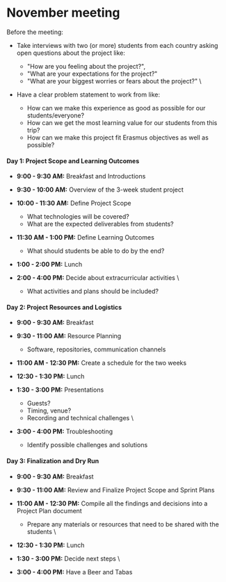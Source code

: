 <!-----

Yay, no errors, warnings, or alerts!

Conversion time: 0.514 seconds.


Using this Markdown file:

1. Paste this output into your source file.
2. See the notes and action items below regarding this conversion run.
3. Check the rendered output (headings, lists, code blocks, tables) for proper
   formatting and use a linkchecker before you publish this page.

Conversion notes:

* Docs to Markdown version 1.0β34
* Fri Oct 13 2023 05:36:47 GMT-0700 (PDT)
* Source doc: Ónefnt skjal
----->



# November meeting

Before the meeting: 



* Take interviews with two (or more) students from each country asking open questions about the project like:
    * "How are you feeling about the project?", 
    * "What are your expectations for the project?"
    * "What are your biggest worries or fears about the project?" \

* Have a clear problem statement to work from like:
    * How can we make this experience as good as possible for our students/everyone?
    * How can we get the most learning value for our students from this trip?
    * How can we make this project fit Erasmus objectives as well as possible?


#### **Day 1: Project Scope and Learning Outcomes**



* **9:00 - 9:30 AM:** Breakfast and Introductions
* **9:30 - 10:00 AM:** Overview of the 3-week student project
* **10:00 - 11:30 AM:** Define Project Scope
    * What technologies will be covered?
    * What are the expected deliverables from students?
* **11:30 AM - 1:00 PM:** Define Learning Outcomes
    * What should students be able to do by the end?
* **1:00 - 2:00 PM:** Lunch
* **2:00 - 4:00 PM:** Decide about extracurricular activities \

    * What activities and plans should be included?


#### **Day 2: Project Resources and Logistics**

* **9:00 - 9:30 AM:** Breakfast
* **9:30 - 11:00 AM:** Resource Planning
    * Software, repositories, communication channels
* **11:00 AM - 12:30 PM:** Create a schedule for the two weeks
* **12:30 - 1:30 PM:** Lunch
* **1:30 - 3:00 PM:** Presentations
    * Guests?
    * Timing, venue?
    * Recording and technical challenges \

* **3:00 - 4:00 PM:** Troubleshooting
    * Identify possible challenges and solutions


#### **Day 3: Finalization and Dry Run**



* **9:00 - 9:30 AM:** Breakfast
* **9:30 - 11:00 AM:** Review and Finalize Project Scope and Sprint Plans
* **11:00 AM - 12:30 PM:** Compile all the findings and decisions into a Project Plan document
    * Prepare any materials or resources that need to be shared with the students \

* **12:30 - 1:30 PM:** Lunch
* **1:30 - 3:00 PM:** Decide next steps \

* **3:00 - 4:00 PM:** Have a Beer and Tabas